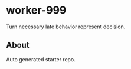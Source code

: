 # worker-999

Turn necessary late behavior represent decision.

## About
Auto generated starter repo.
